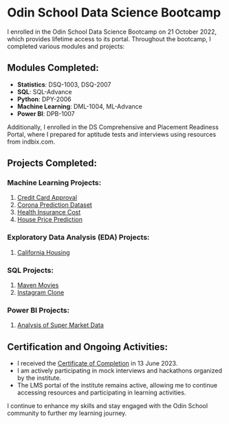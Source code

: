 # Odin School Data Science Bootcamp

I enrolled in the Odin School Data Science Bootcamp on 21 October 2022, which provides lifetime access to its portal. Throughout the bootcamp, I completed various modules and projects:

## Modules Completed:

- **Statistics**: DSQ-1003, DSQ-2007
- **SQL**: SQL-Advance
- **Python**: DPY-2006
- **Machine Learning**: DML-1004, ML-Advance
- **Power BI**: DPB-1007

Additionally, I enrolled in the DS Comprehensive and Placement Readiness Portal, where I prepared for aptitude tests and interviews using resources from indbix.com.

## Projects Completed:

### Machine Learning Projects:
1. [Credit Card Approval](https://github.com/ukishore33/Capstone-Project-on-Credit-Card-Dataset)
2. [Corona Prediction Dataset](https://github.com/ukishore33/Capstone-project-on-Corona_dataset)
3. [Health Insurance Cost](https://github.com/ukishore33/Minicapstone-on-Health-Insurance-dataset)
4. [House Price Prediction](https://github.com/ukishore33/Minicapstone-Project-on-California-Housing-Prices-Dataset)

### Exploratory Data Analysis (EDA) Projects:
1. [California Housing](https://github.com/ukishore33/Minicapstone-Project-on-California-Housing-Prices-Dataset)

### SQL Projects:
1. [Maven Movies](https://github.com/ukishore33/Analysing-of-Maven-Movies-Database)
2. [Instagram Clone](https://github.com/ukishore33/Analysing-IG-Clone-Database-using-MySQL)

### Power BI Projects:
1. [Analysis of Super Market Data](https://github.com/ukishore33/Analysing-of-Super-Market-data-using-Power-BI)

## Certification and Ongoing Activities:

- I received the [Certificate of Completion](https://github.com/ukishore33/Certifications/blob/main/Academic/Odin%20Schools/2377409-ukishore33%40gmail.pdf) in 13 June 2023.
- I am actively participating in mock interviews and hackathons organized by the institute.
- The LMS portal of the institute remains active, allowing me to continue accessing resources and participating in learning activities.

I continue to enhance my skills and stay engaged with the Odin School community to further my learning journey.

